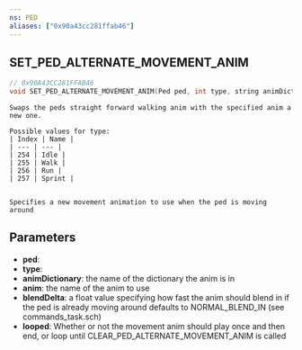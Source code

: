 ```yaml
---
ns: PED
aliases: ["0x90a43cc281ffab46"]
---
```

## SET_PED_ALTERNATE_MOVEMENT_ANIM

```c
// 0x90A43CC281FFAB46
void SET_PED_ALTERNATE_MOVEMENT_ANIM(Ped ped, int type, string animDictionary, string anim, float blendDelta, bool looped);
```

```
Swaps the peds straight forward walking anim with the specified anim a new one.

Possible values for type:
| Index | Name |
| --- | --- |
| 254 | Idle |
| 255 | Walk |
| 256 | Run |
| 257 | Sprint |


Specifies a new movement animation to use when the ped is moving around
```

## Parameters
* **ped**: 
* **type**: 
* **animDictionary**: the name of the dictionary the anim is in
* **anim**: the name of the anim to use
* **blendDelta**: a float value specifying how fast the anim should blend in if the ped is already moving around defaults to NORMAL_BLEND_IN (see commands_task.sch)
* **looped**: Whether or not the movement anim should play once and then end, or loop until CLEAR_PED_ALTERNATE_MOVEMENT_ANIM is called
